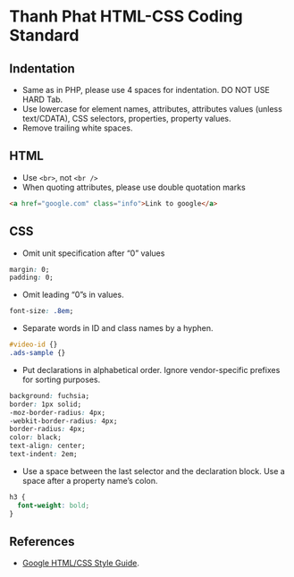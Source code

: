 # Thanh Phat HTML-CSS Coding Standard

## Indentation
* Same as in PHP, please use 4 spaces for indentation. DO NOT USE HARD Tab.
* Use lowercase for element names, attributes, attributes values (unless text/CDATA), CSS selectors, properties, property values.
* Remove trailing white spaces.

## HTML
* Use ```<br>```, not ```<br />```
* When quoting attributes, please use double quotation marks
```html
<a href="google.com" class="info">Link to google</a>
```
## CSS
* Omit unit specification after “0” values
```css
margin: 0;
padding: 0;
```
* Omit leading “0”s in values.
```css
font-size: .8em;
```
* Separate words in ID and class names by a hyphen.
```css
#video-id {}
.ads-sample {}
```
* Put declarations in alphabetical order. Ignore vendor-specific prefixes for sorting purposes.
```css
background: fuchsia;
border: 1px solid;
-moz-border-radius: 4px;
-webkit-border-radius: 4px;
border-radius: 4px;
color: black;
text-align: center;
text-indent: 2em;
```
* Use a space between the last selector and the declaration block.
Use a space after a property name’s colon.
```css
h3 {
  font-weight: bold;
}
```

## References
* [Google HTML/CSS Style Guide](https://google.github.io/styleguide/htmlcssguide.html).
